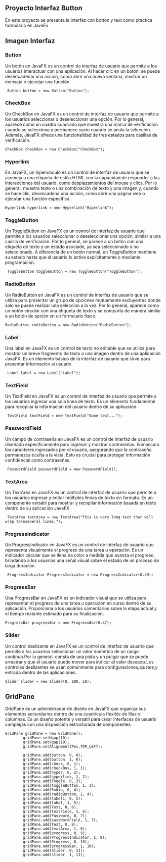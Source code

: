 ## Proyecto Interfaz Button
En este proyecto se presenta la interfaz con botton y text como practica formulario en JavaFx
## Imagen Interfaz
### Button
Un botón en JavaFX es un control de interfaz de usuario que permite a los usuarios interactuar con una aplicación. Al hacer clic en un botón, se puede desencadenar una acción, como abrir una nueva ventana, mostrar un mensaje o ejecutar una función.

     Button button = new Button("Button");       
### CheckBox
Un CheckBox en JavaFX es un control de interfaz de usuario que permite a los usuarios seleccionar o deseleccionar una opción. Por lo general, aparece como un cuadro cuadrado que muestra una marca de verificación cuando se selecciona y permanece vacío cuando se anula la selección. Además, JavaFX ofrece una funcionalidad de tres estados para casillas de verificación.

    CheckBox checkBox = new CheckBox("CheckBox");
### Hyperlink
En JavaFX, un hipervínculo es un control de interfaz de usuario que se asemeja a una etiqueta de estilo HTML con la capacidad de responder a las interacciones del usuario, como desplazamientos del mouse y clics. Por lo general, muestra texto o una combinación de texto y una imagen y, cuando se hace clic, desencadena una acción, como abrir una página web o ejecutar una función específica.

    Hyperlink hyperlink = new Hyperlink("Hiperlink");
### ToggleButton
Un ToggleButton en JavaFX es un control de interfaz de usuario que permite a los usuarios seleccionar o deseleccionar una opción, similar a una casilla de verificación. Por lo general, se parece a un botón con una etiqueta de texto y un estado asociado, ya sea seleccionado o no seleccionado. A diferencia de un botón normal, un ToggleButton mantiene su estado hasta que el usuario lo activa explícitamente o mediante programación.

     ToggleButton toggleButton = new ToggleButton("ToggleButton");
### RadioButton

Un RadioButton en JavaFX es un control de interfaz de usuario que se utiliza para presentar un grupo de opciones mutuamente excluyentes donde solo se puede realizar una selección a la vez. Por lo general, aparece como un botón circular con una etiqueta de texto y se comporta de manera similar a un botón de opción en un formulario físico.

    RadioButton radioButton = new RadioButton("RadioButton"); 
### Label
Una label en JavaFX es un control de texto no editable que se utiliza para mostrar un breve fragmento de texto o una imagen dentro de una aplicación JavaFX. Es un elemento básico de la interfaz de usuario que sirve para presentar información al usuario.

     Label label = new Label("Label");
### TextField
Un TextField en JavaFX es un control de interfaz de usuario que permite a los usuarios ingresar una sola línea de texto. Es un elemento fundamental para recopilar la información del usuario dentro de su aplicación.

     TextField textField = new TextField("Some text...");
### PasswordField
Un campo de contraseña en JavaFX es un control de interfaz de usuario diseñado específicamente para ingresar y mostrar contraseñas. Enmascara los caracteres ingresados ​​por el usuario, asegurando que la contraseña permanezca oculta a la vista. Esto es crucial para proteger información confidencial como contraseñas.

     PasswordField passwordField = new PasswordField();
### TextArea
Un TextArea en JavaFX es un control de interfaz de usuario que permite a los usuarios ingresar y editar múltiples líneas de texto sin formato. Es un componente versátil para mostrar y recopilar información basada en texto dentro de su aplicación JavaFX.

     TextArea textArea = new TextArea("This is very long text that will wrap to\nseveral lines.");
### ProgressIndicator
Un ProgressIndicator en JavaFX es un control de interfaz de usuario que representa visualmente el progreso de una tarea u operación. Es un indicador circular que se llena de color a medida que avanza el progreso, brindando a los usuarios una señal visual sobre el estado de un proceso de larga duración.

     ProgressIndicator ProgressIndicator = new ProgressIndicator(0.49);
### ProgressBar
Una ProgressBar en JavaFX es un indicador visual que se utiliza para representar el progreso de una tarea u operación en curso dentro de su aplicación. Proporciona a los usuarios comentarios sobre la etapa actual y el tiempo restante estimado para su finalización.

    ProgressBar progressBar = new ProgressBar(0.67); 
### Slider
Un control deslizante en JavaFX es un control de interfaz de usuario que permite a los usuarios seleccionar un valor numérico de un rango continuo.Por lo general, consta de una pista y un pulgar que se puede arrastrar y que el usuario puede mover para indicar el valor deseado.Los controles deslizantes se usan comúnmente para configuraciones,ajustes,y entrada dentro de las aplicaciones.

    Slider slider = new Slider(0, 100, 50);
## GridPane
GridPane es un administrador de diseño en JavaFX que organiza sus elementos secundarios dentro de una cuadrícula flexible de filas y columnas. Es un diseño potente y versátil para crear interfaces de usuario complejas con una disposición estructurada de componentes.

    GridPane gridPane = new GridPane();
	        gridPane.setHgap(10);
	        gridPane.setVgap(10);
	        gridPane.setAlignment(Pos.TOP_LEFT);

	        gridPane.add(botton, 0, 0);
	        gridPane.add(button, 1, 0);
	        gridPane.add(check, 0, 1);
	        gridPane.add(checkBox, 1, 1);
	        gridPane.add(hyper, 0, 2);
	        gridPane.add(hyperlink, 1, 2);
	        gridPane.add(Toggle, 0, 3);
	        gridPane.add(toggleButton, 1, 3);
	        gridPane.add(Radio, 0, 4);
	        gridPane.add(radioButton, 1, 4);
	        gridPane.add(label1, 0, 5);
	        gridPane.add(label, 1, 5);
	        gridPane.add(Text, 0, 6);
	        gridPane.add(textField, 1, 6);
	        gridPane.add(Password, 0, 7);
	        gridPane.add(passwordField, 1, 7);
	        gridPane.add(text, 0, 8);
	        gridPane.add(textArea, 1, 8);
	        gridPane.add(progress, 0, 9);
	        gridPane.add(ProgressIndicator, 1, 9);
	        gridPane.add(Progress, 0, 10);
	        gridPane.add(progressBar, 1, 10);
	        gridPane.add(Slider, 0, 11);
	        gridPane.add(slider, 1, 11);
